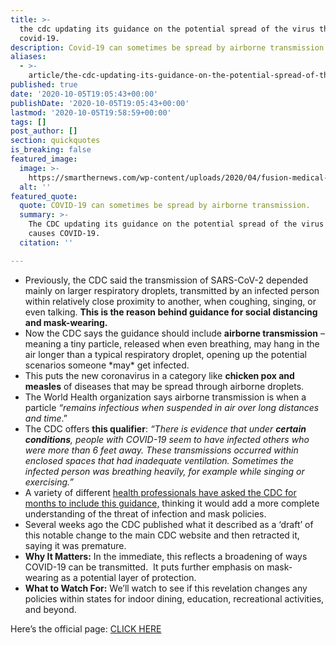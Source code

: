 ```yaml
---
title: >-
  the cdc updating its guidance on the potential spread of the virus that causes
  covid-19.
description: Covid-19 can sometimes be spread by airborne transmission.
aliases:
  - >-
    article/the-cdc-updating-its-guidance-on-the-potential-spread-of-the-virus-that-causes-covid-19/
published: true
date: '2020-10-05T19:05:43+00:00'
publishDate: '2020-10-05T19:05:43+00:00'
lastmod: '2020-10-05T19:58:59+00:00'
tags: []
post_author: []
section: quickquotes
is_breaking: false
featured_image:
  image: >-
    https://smarthernews.com/wp-content/uploads/2020/04/fusion-medical-animation-EAgGqOiDDMg-unsplash-min-1024x576.jpg
  alt: ''
featured_quote:
  quote: COVID-19 can sometimes be spread by airborne transmission.
  summary: >-
    The CDC updating its guidance on the potential spread of the virus that
    causes COVID-19.
  citation: ''

---
```

*   Previously, the CDC said the transmission of SARS-CoV-2 depended mainly on larger respiratory droplets, transmitted by an infected person within relatively close proximity to another, when coughing, singing, or even talking. **This is the reason behind guidance for social distancing and mask-wearing.**
*   Now the CDC says the guidance should include **airborne transmission** – meaning a tiny particle, released when even breathing, may hang in the air longer than a typical respiratory droplet, opening up the potential scenarios someone \*may\* get infected.
*   This puts the new coronavirus in a category like **chicken pox and measles** of diseases that may be spread through airborne droplets.
*   The World Health organization says airborne transmission is when a particle _“remains infectious when suspended in air over long distances and time_.”
*   The CDC offers **this qualifier**: _“There is evidence that under **certain conditions**, people with COVID-19 seem to have infected others who were more than 6 feet away. These transmissions occurred within enclosed spaces that had inadequate ventilation. Sometimes the infected person was breathing heavily, for example while singing or exercising.”_ 
*   A variety of different [health professionals have asked the CDC for months to include this guidance,](\"https://www.nytimes.com/2020/07/04/health/239-experts-with-one-big-claim-the-coronavirus-is-airborne.html\") thinking it would add a more complete understanding of the threat of infection and mask policies.
*   Several weeks ago the CDC published what it described as a ‘draft’ of this notable change to the main CDC website and then retracted it, saying it was premature.
*   **Why It Matters:** In the immediate, this reflects a broadening of ways COVID-19 can be transmitted.  It puts further emphasis on mask-wearing as a potential layer of protection.
*   **What to Watch For:** We’ll watch to see if this revelation changes any policies within states for indoor dining, education, recreational activities, and beyond.

Here’s the official page: [CLICK HERE](\"https://www.cdc.gov/coronavirus/2019-ncov/prevent-getting-sick/how-covid-spreads.html\")